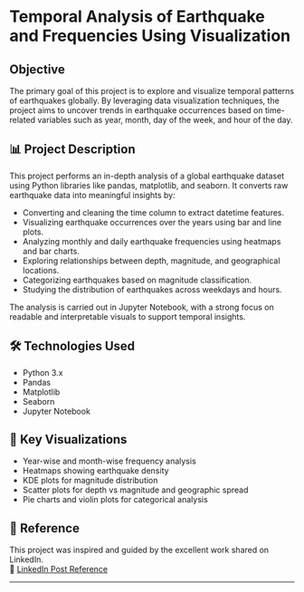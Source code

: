 # Temporal Analysis of Earthquake and Frequencies Using Visualization

##  Objective
The primary goal of this project is to explore and visualize temporal patterns of earthquakes globally. By leveraging data visualization techniques, the project aims to uncover trends in earthquake occurrences based on time-related variables such as year, month, day of the week, and hour of the day.

## 📊 Project Description

This project performs an in-depth analysis of a global earthquake dataset using Python libraries like pandas, matplotlib, and seaborn. It converts raw earthquake data into meaningful insights by:

- Converting and cleaning the time column to extract datetime features.
- Visualizing earthquake occurrences over the years using bar and line plots.
- Analyzing monthly and daily earthquake frequencies using heatmaps and bar charts.
- Exploring relationships between depth, magnitude, and geographical locations.
- Categorizing earthquakes based on magnitude classification.
- Studying the distribution of earthquakes across weekdays and hours.

The analysis is carried out in Jupyter Notebook, with a strong focus on readable and interpretable visuals to support temporal insights.

## 🛠 Technologies Used

- Python 3.x  
- Pandas  
- Matplotlib  
- Seaborn  
- Jupyter Notebook  

## 📌 Key Visualizations

- Year-wise and month-wise frequency analysis  
- Heatmaps showing earthquake density  
- KDE plots for magnitude distribution  
- Scatter plots for depth vs magnitude and geographic spread  
- Pie charts and violin plots for categorical analysis  

## 🔗 Reference

This project was inspired and guided by the excellent work shared on LinkedIn.  
🔗 [LinkedIn Post Reference](https://www.linkedin.com/feed/update/urn:li:activity:7317082416358006784/?commentUrn=urn%3Ali%3Acomment%3A(ugcPost%3A7317082415435337728%2C7318131155591913473)&dashCommentUrn=urn%3Ali%3Afsd_comment%3A(7318131155591913473%2Curn%3Ali%3AugcPost%3A7317082415435337728))

---
